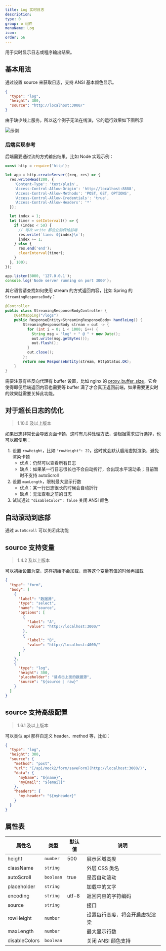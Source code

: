 ```yaml
---
title: Log 实时日志
description:
type: 0
group: ⚙ 组件
menuName: Log
icon:
order: 56
---
```


用于实时显示日志或程序输出结果。

## 基本用法

通过设置 source 来获取日志，支持 ANSI 基本颜色显示。

```json
{
  "type": "log",
  "height": 300,
  "source": "http://localhost:3000/"
}
```

由于缺少线上服务，所以这个例子无法在线演，它的运行效果如下图所示

![示例](https://suda.cdn.bcebos.com/images%2Famis%2Flog.gif)

### 后端实现参考

后端需要通过流的方式输出结果，比如 Node 实现示例：

```javascript
const http = require('http');

let app = http.createServer((req, res) => {
  res.writeHead(200, {
    'Content-Type': 'text/plain',
    'Access-Control-Allow-Origin': 'http://localhost:8888',
    'Access-Control-Allow-Methods': 'POST, GET, OPTIONS',
    'Access-Control-Allow-Credentials': 'true',
    'Access-Control-Allow-Headers': '*'
  });

  let index = 1;
  let timer = setInterval(() => {
    if (index < 50) {
      // 每次 write 都会立刻传给前端
      res.write(`line: ${index}\n`);
      index += 1;
    } else {
      res.end('end');
      clearInterval(timer);
    }
  }, 100);
});

app.listen(3000, '127.0.0.1');
console.log('Node server running on port 3000');
```

其它语言请查找如何使用 stream 的方式返回内容，比如 Spring 的 `StreamingResponseBody`：

```java
@Controller
public class StreamingResponseBodyController {
    @GetMapping("/logs")
    public ResponseEntity<StreamingResponseBody> handleLog() {
        StreamingResponseBody stream = out -> {
          for (int i = 0; i < 1000; i++) {
            String msg = "log" + " @ " + new Date();
            out.write(msg.getBytes());
            out.flush();
          }
          out.close();
        };
        return new ResponseEntity(stream, HttpStatus.OK);
    }
}
```

需要注意有些反向代理有 buffer 设置，比如 nginx 的 [proxy_buffer_size](https://nginx.org/en/docs/http/ngx_http_proxy_module.html#proxy_buffer_size)，它会使得即便后端返回内容也需要等 buffer 满了才会真正返回前端，如果需要更实时的效果就需要关掉此功能。

## 对于超长日志的优化

> 1.10.0 及以上版本

如果日志非常长会导致页面卡顿，这时有几种处理方法，请根据需求进行选择，也可以都使用：

1. 设置 `rowHeight`，比如 `"rowHeight": 22`，这时就会默认启用虚拟渲染，避免渲染卡顿
   - 优点：仍然可以查看所有日志
   - 缺点：如果某一行日志很长也不会自动折行，会出现水平滚动条；目前暂时不支持 autoScroll
2. 设置 `maxLength`，限制最大显示行数
   - 优点：某一行日志很长的时候会自动折行
   - 缺点：无法查看之前的日志
3. 试试通过 `"disableColor": false` 关闭 ANSI 颜色

## 自动滚动到底部

通过 `autoScroll` 可以关闭此功能

## source 支持变量

> 1.4.2 及以上版本

可以初始设置为空，这样初始不会加载，而等这个变量有值的时候再加载

```json
{
  "type": "form",
  "body": [
    {
      "label": "数据源",
      "type": "select",
      "name": "source",
      "options": [
        {
          "label": "A",
          "value": "http://localhost:3000/"
        },
        {
          "label": "B",
          "value": "http://localhost:4000/"
        }
      ]
    },
    {
      "type": "log",
      "height": 300,
      "placeholder": "请点击上面的数据源",
      "source": "${source | raw}"
    }
  ]
}
```

## source 支持高级配置

> 1.6.1 及以上版本

可以类似 api 那样自定义 header、method 等，比如：

```json
{
  "type": "log",
  "height": 300,
  "source": {
    "method": "post",
    "url": "[/api/mock2/form/saveForm](http://localhost:3000/)",
    "data": {
      "myName": "${name}",
      "myEmail": "${email}"
    },
    "headers": {
      "my-header": "${myHeader}"
    }
  }
}
```

## 属性表

| 属性名        | 类型      | 默认值 | 说明                           |
| ------------- | --------- | ------ | ------------------------------ |
| height        | `number`  | 500    | 展示区域高度                   |
| className     | `string`  |        | 外层 CSS 类名                  |
| autoScroll    | `boolean` | true   | 是否自动滚动                   |
| placeholder   | `string`  |        | 加载中的文字                   |
| encoding      | `string`  | utf-8  | 返回内容的字符编码             |
| source        | `string`  |        | 接口                           |
| rowHeight     | `number`  |        | 设置每行高度，将会开启虚拟渲染 |
| maxLength     | `number`  |        | 最大显示行数                   |
| disableColors | `boolean` |        | 关闭 ANSI 颜色支持             |
